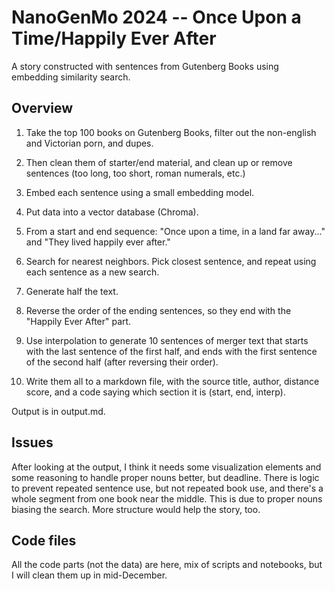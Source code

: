 # NanoGenMo 2024 -- Once Upon a Time/Happily Ever After

A story constructed with sentences from Gutenberg Books using embedding similarity search. 


## Overview

1. Take the top 100 books on Gutenberg Books, filter out the non-english and Victorian porn, and dupes.

2. Then clean them of starter/end material, and clean up or remove sentences (too long, too short, roman numerals, etc.)

3. Embed each sentence using a small embedding model.

4. Put data into a vector database (Chroma).

5. From a start and end sequence:
"Once upon a time, in a land far away..."
and "They lived happily ever after."

6. Search for nearest neighbors. Pick closest sentence, and repeat using each sentence as a new search.

7. Generate half the text.

8. Reverse the order of the ending sentences, so they end with the "Happily Ever After" part.

9. Use interpolation to generate 10 sentences of merger text that starts with the last sentence of 
the first half, and ends with the first sentence of the second half (after reversing their order).

10. Write them all to a markdown file, with the source title, author, distance score, and a code saying which section it is (start, end, interp).

Output is in output.md.

## Issues

After looking at the output, I think it needs some visualization elements and some reasoning to handle proper nouns better, but deadline. There is logic to prevent repeated sentence use, but not repeated book use, and there's a whole segment from one book near the middle.  This is due to proper nouns biasing the search.  More structure would help the story, too.

## Code files

All the code parts (not the data) are here, mix of scripts and notebooks, but I will clean them up in mid-December.



